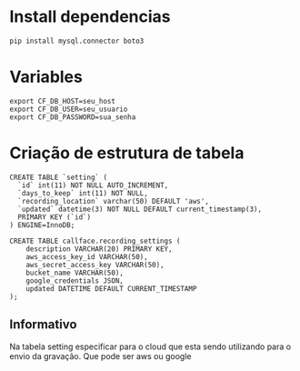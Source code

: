 # Install dependencias

```
pip install mysql.connector boto3
```

# Variables

```
export CF_DB_HOST=seu_host
export CF_DB_USER=seu_usuario
export CF_DB_PASSWORD=sua_senha
```

# Criação de estrutura de tabela

```
CREATE TABLE `setting` (
  `id` int(11) NOT NULL AUTO_INCREMENT,
  `days_to_keep` int(11) NOT NULL,
  `recording_location` varchar(50) DEFAULT 'aws',
  `updated` datetime(3) NOT NULL DEFAULT current_timestamp(3),
  PRIMARY KEY (`id`)
) ENGINE=InnoDB;

CREATE TABLE callface.recording_settings (
    description VARCHAR(20) PRIMARY KEY,
    aws_access_key_id VARCHAR(50),
    aws_secret_access_key VARCHAR(50),
    bucket_name VARCHAR(50),
    google_credentials JSON,
    updated DATETIME DEFAULT CURRENT_TIMESTAMP
);
```

## Informativo

Na tabela setting especificar para o cloud que esta sendo utilizando para o envio da gravação. Que pode ser aws ou google
